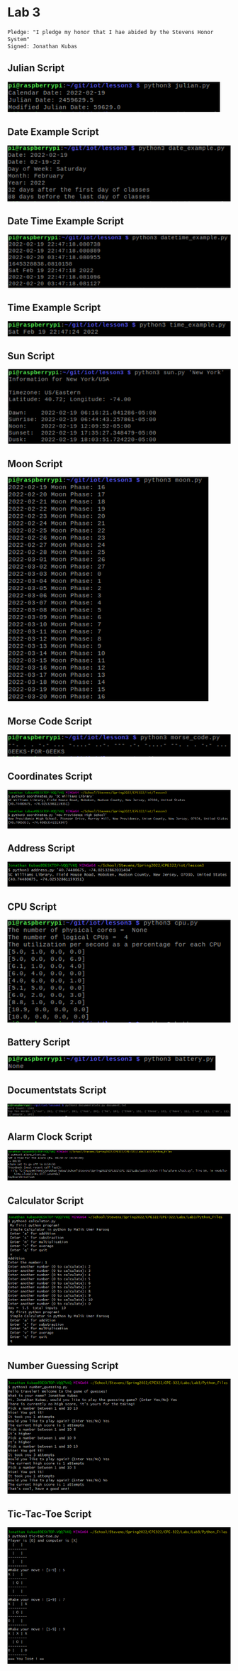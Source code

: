 # Lab 3
```
Pledge: "I pledge my honor that I hae abided by the Stevens Honor System"
Signed: Jonathan Kubas
```

## Julian Script
![Julian Script](https://github.com/JonathanKubas/CPE-322/blob/main/Labs/Lab3/Python_Output_Captures/Julian%20Script.PNG?raw=true)

## Date Example Script
![Date Example Script](https://github.com/JonathanKubas/CPE-322/blob/main/Labs/Lab3/Python_Output_Captures/Date_Example%20Script.PNG?raw=true)

## Date Time Example Script
![Date Time Example Script](https://github.com/JonathanKubas/CPE-322/blob/main/Labs/Lab3/Python_Output_Captures/Date_Time_Example.PNG?raw=true)

## Time Example Script
![Time Example Script](https://github.com/JonathanKubas/CPE-322/blob/main/Labs/Lab3/Python_Output_Captures/Time_Example.PNG?raw=true)

## Sun Script
![Sun Script](https://github.com/JonathanKubas/CPE-322/blob/main/Labs/Lab3/Python_Output_Captures/Sun%20Script.PNG?raw=true)

## Moon Script
![Moon Script](https://github.com/JonathanKubas/CPE-322/blob/main/Labs/Lab3/Python_Output_Captures/Moon%20Script.PNG?raw=true)

## Morse Code Script
![Morse Code Script](https://github.com/JonathanKubas/CPE-322/blob/main/Labs/Lab3/Python_Output_Captures/Morse_Code_Script.PNG?raw=true)

## Coordinates Script
![Coordinates Script](https://github.com/JonathanKubas/CPE-322/blob/main/Labs/Lab3/Python_Output_Captures/Coordinates_Script.PNG?raw=true)

## Address Script
![Adress Script](https://github.com/JonathanKubas/CPE-322/blob/main/Labs/Lab3/Python_Output_Captures/Address_Script.PNG?raw=true)

## CPU Script
![CPU Script](https://github.com/JonathanKubas/CPE-322/blob/main/Labs/Lab3/Python_Output_Captures/CPU_Script.PNG?raw=true)

## Battery Script
![Battery Script](https://github.com/JonathanKubas/CPE-322/blob/main/Labs/Lab3/Python_Output_Captures/Battery_Script.PNG?raw=true)

## Documentstats Script
![Documentstats Script](https://github.com/JonathanKubas/CPE-322/blob/main/Labs/Lab3/Python_Output_Captures/Documentsats_Script.PNG?raw=true)

## Alarm Clock Script
![Alarm Clock Script](https://github.com/JonathanKubas/CPE-322/blob/main/Labs/Lab3/Python_Output_Captures/Alarm%20Clock%20Script.PNG?raw=true)

## Calculator Script
![Calculator Script](https://github.com/JonathanKubas/CPE-322/blob/main/Labs/Lab3/Python_Output_Captures/Calculator%20Script.PNG?raw=true)

## Number Guessing Script
![Number Guessing Script](https://github.com/JonathanKubas/CPE-322/blob/main/Labs/Lab3/Python_Output_Captures/Number%20Guessing%20Script.PNG?raw=true)

## Tic-Tac-Toe Script
![Tic-Tac-Toe Script](https://github.com/JonathanKubas/CPE-322/blob/main/Labs/Lab3/Python_Output_Captures/Tic-Tac-Toe%20Script.PNG?raw=true)